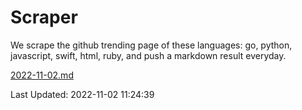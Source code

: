 # Scraper

We scrape the github trending page of these languages: go, python, javascript, swift, html, ruby, and push a markdown result everyday.

[2022-11-02.md](https://github.com/henson/Scraper/blob/master/2022-11-02.md)

Last Updated: 2022-11-02 11:24:39